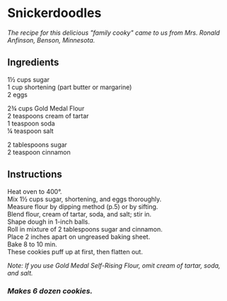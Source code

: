 # Snickerdoodles

*The recipe for this delicious "family cooky" came to us from Mrs. Ronald Anfinson, Benson, Minnesota.*

## Ingredients
1&frac12; cups sugar  
1 cup shortening (part butter or margarine)  
2 eggs  

2&frac34; cups Gold Medal Flour  
2 teaspoons cream of tartar  
1 teaspoon soda  
&frac14; teaspoon salt  

2 tablespoons sugar  
2 teaspoon cinnamon  

## Instructions
Heat oven to 400&deg;.  
Mix 1&frac12; cups sugar, shortening, and eggs thoroughly.  
Measure flour by dipping method (p.5) or by sifting.  
Blend flour, cream of tartar, soda, and salt; stir in.  
Shape dough in 1-inch balls.  
Roll in mixture of 2 tablespoons sugar and cinnamon.  
Place 2 inches apart on ungreased baking sheet.  
Bake 8 to 10 min.  
These cookies puff up at first, then flatten out.  

*Note:*
*If you use Gold Medal Self-Rising Flour, omit cream of tartar, soda, and salt.*

### *Makes 6 dozen cookies.*